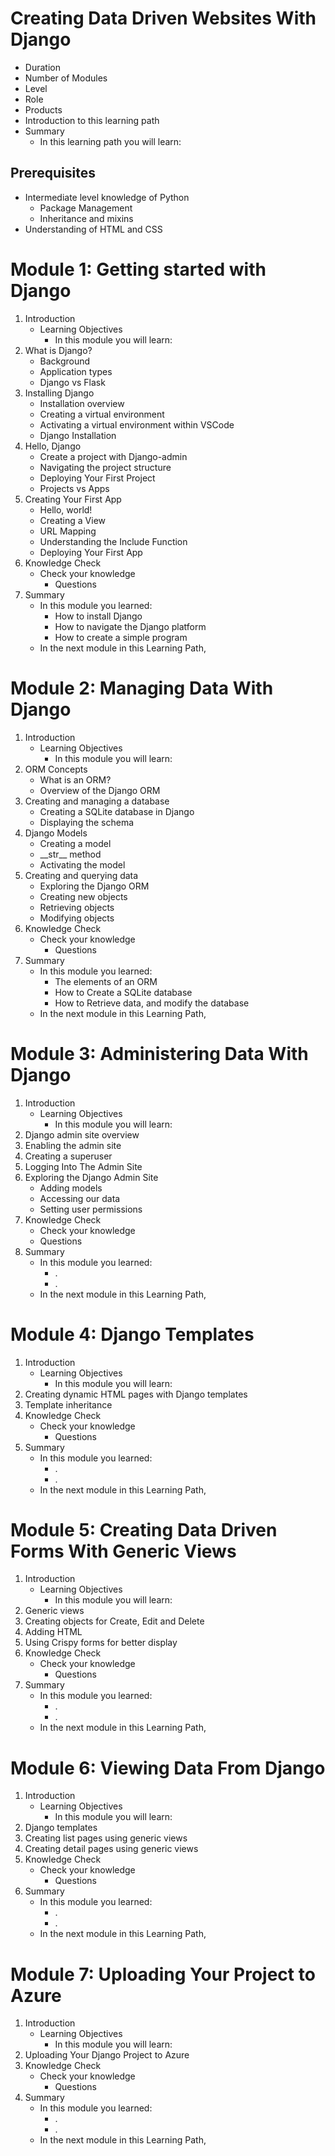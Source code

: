 # Creating Data Driven Websites With Django
- Duration
- Number of Modules
- Level
- Role
- Products
- Introduction to this learning path
- Summary
  - In this learning path you will learn:

## Prerequisites

- Intermediate level knowledge of Python
  - Package Management
  - Inheritance and mixins
- Understanding of HTML and CSS

#
# Module 1: Getting started with Django

1. Introduction
    * Learning Objectives
      - In this module you will learn:
2. What is Django?
    * Background
    * Application types
    * Django vs Flask
3. Installing Django
    * Installation overview
    * Creating a virtual environment
    * Activating a virtual environment within VSCode
    * Django Installation
4. Hello, Django
    * Create a project with Django-admin
    * Navigating the project structure
    * Deploying Your First Project
    * Projects vs Apps
5. Creating Your First App
    * Hello, world!
    * Creating a View
    * URL Mapping
    * Understanding the Include Function
    * Deploying Your First App
6. Knowledge Check
    * Check your knowledge
      - Questions
7. Summary
    * In this module you learned:
      - How to install Django
      - How to navigate the Django platform
      - How to create a simple program
    * In the next module in this Learning Path,

# 
# Module 2: Managing Data With Django

1. Introduction
    * Learning Objectives
      - In this module you will learn:
2. ORM Concepts
    * What is an ORM?
    * Overview of the Django ORM
3. Creating and managing a database
    * Creating a SQLite database in Django
    * Displaying the schema
4. Django Models
    * Creating a model 
    * \_\_str__ method
    * Activating the model
5. Creating and querying data
    * Exploring the Django ORM
    * Creating new objects
    * Retrieving objects
    * Modifying objects
6. Knowledge Check
    * Check your knowledge
      - Questions
8. Summary
    * In this module you learned:
      - The elements of an ORM
      - How to Create a SQLite database
      - How to Retrieve data, and modify the database
    * In the next module in this Learning Path,

#
# Module 3: Administering Data With Django

1. Introduction
    * Learning Objectives
      - In this module you will learn:
2. Django admin site overview
3. Enabling the admin site
4. Creating a superuser
5. Logging Into The Admin Site
6. Exploring the Django Admin Site
    * Adding models
    * Accessing our data
    * Setting user permissions
7. Knowledge Check
     * Check your knowledge
      - Questions
8. Summary
    * In this module you learned:
      - .
      - .
    * In the next module in this Learning Path,

#
# Module 4: Django Templates

1. Introduction
    * Learning Objectives
      - In this module you will learn:
2. Creating dynamic HTML pages with Django templates
3. Template inheritance
4. Knowledge Check
    * Check your knowledge
      - Questions
5. Summary
    * In this module you learned:
      - .
      - .
    * In the next module in this Learning Path,

#
# Module 5: Creating Data Driven Forms With Generic Views
 
1. Introduction
    * Learning Objectives
      - In this module you will learn:
2. Generic views
3. Creating objects for Create, Edit and Delete 
4. Adding HTML
5. Using Crispy forms for better display
6. Knowledge Check
    * Check your knowledge
      - Questions
7. Summary
    * In this module you learned:
      - .
      - .
    * In the next module in this Learning Path,

#
# Module 6: Viewing Data From Django

1. Introduction
    * Learning Objectives
      - In this module you will learn:
2. Django templates
3. Creating list pages using generic views
4. Creating detail pages using generic views
5. Knowledge Check
    * Check your knowledge
      - Questions
6. Summary
    * In this module you learned:
      - .
      - .
    * In the next module in this Learning Path,

#
# Module 7: Uploading Your Project to Azure
1. Introduction
    * Learning Objectives
      - In this module you will learn:
2. Uploading Your Django Project to Azure
3. Knowledge Check
    * Check your knowledge
      - Questions
4. Summary
    * In this module you learned:
      - .
      - .
    * In the next module in this Learning Path,

